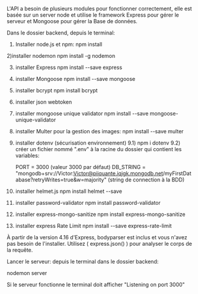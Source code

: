 L'API a besoin de plusieurs modules pour fonctionner correctement, elle est basée sur un server node et utilise le framework Express pour gérer le serveur et Mongoose pour gérer la Base de données. 

Dans le dossier backend, depuis le terminal:

1) Installer node.js et npm:
npm install

2)installer nodemon
npm install -g nodemon

3) installer Express
npm install --save express

4) installer Mongoose
npm install --save mongoose

5) installer bcrypt
npm install bcrypt

6) installer json webtoken

7) installer mongoose unique validator
npm install --save mongoose-unique-validator

8) installer Multer pour la gestion des images:
npm install --save multer

9) installer dotenv (sécurisation environnement)
    9.1) npm i dotenv
    9.2) créer un fichier nommé ".env" à la racine du dossier qui contient les variables:

    PORT = 3000 (valeur 3000 par défaut)
    DB_STRING = "mongodb+srv://Victor:Victor@piiquante.iqjgk.mongodb.net/myFirstDatabase?retryWrites=true&w=majority"
    (string de connection à la BDD)

10) installer helmet.js
npm install helmet --save

11) installer password-validator
npm install password-validator

12) installer express-mongo-sanitize
npm install express-mongo-sanitize

13) installer express Rate Limit
npm install --save express-rate-limit

À partir de la version 4.16 d'Express, bodyparser est inclus et vous
n'avez pas besoin de l'installer.
Utilisez ( express.json() ) pour analyser le corps de la requête.

Lancer le serveur: depuis le terminal dans le dossier backend:

nodemon server

Si le serveur fonctionne le terminal doit afficher
"Listening on port 3000"